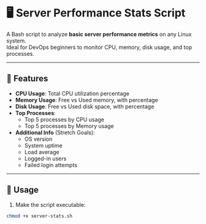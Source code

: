 # 🖥️ Server Performance Stats Script

A Bash script to analyze **basic server performance metrics** on any Linux system.  
Ideal for DevOps beginners to monitor CPU, memory, disk usage, and top processes.

---

## 📌 Features

- **CPU Usage**: Total CPU utilization percentage
- **Memory Usage**: Free vs Used memory, with percentage
- **Disk Usage**: Free vs Used disk space, with percentage
- **Top Processes**: 
  - Top 5 processes by CPU usage
  - Top 5 processes by Memory usage
- **Additional Info** (Stretch Goals):
  - OS version
  - System uptime
  - Load average
  - Logged-in users
  - Failed login attempts

---

## 🧰 Usage

1. Make the script executable:
```bash
chmod +x server-stats.sh
